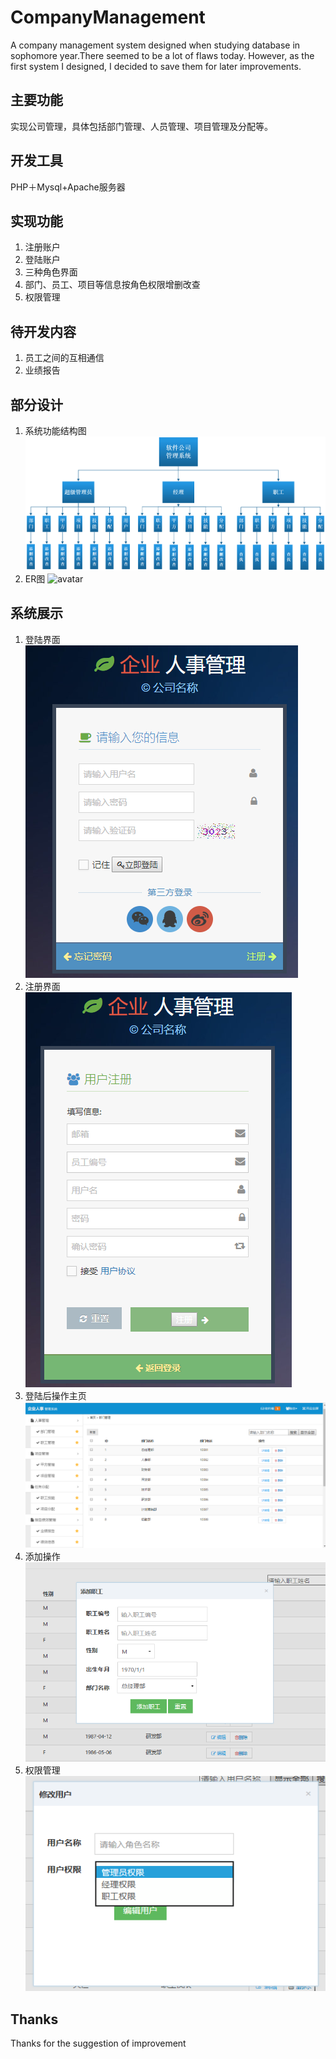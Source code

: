# CompanyManagement
A company management system designed when studying database in sophomore year.There seemed to be a lot of flaws today. However, as the first system I designed, I decided to save them for later improvements.
## 主要功能 ##
实现公司管理，具体包括部门管理、人员管理、项目管理及分配等。
## 开发工具 ##
PHP＋Mysql+Apache服务器
</br>
## 实现功能 ##
1. 注册账户
2. 登陆账户
3. 三种角色界面
4. 部门、员工、项目等信息按角色权限增删改查
5. 权限管理
## 待开发内容 ##
1. 员工之间的互相通信
2. 业绩报告
## 部分设计 ##
1. 系统功能结构图
![avatar](design/Function.png)
2. ER图
![avatar](design/MyER.png)
## 系统展示 ##
1. 登陆界面
![avatar](design/login.png)
2. 注册界面
![avatar](design/register.png)
3. 登陆后操作主页
![avatar](design/home.png)
4. 添加操作
![avatar](design/add.png)
5. 权限管理
![avatar](design/role.png)
## Thanks ##
Thanks for the suggestion of improvement


